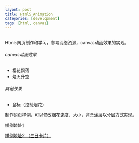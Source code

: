 ```yaml
---
layout: post
title: Html5 Animation
categories: [development]
tags: [html, canvas]
---
```


<br>
Html5网页制作和学习，参考网络资源，canvas动画效果的实现。

###### canvas动画效果
* 樱花飘落
* 焰火升空

###### 其他效果
* 鼠标（控制烟花）

制作网页样例，可以修改烟花速度、大小，背景涂层以分层方式实现。

<a href="/assets/html/html5-animation.html">样例地址1</a>

<a href="/assets/html/html5-animation2.html">样例地址2 （生日卡片）</a>

